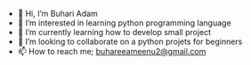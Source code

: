 - 👋 Hi, I’m Buhari Adam
- 👀 I’m interested in learning python programming language
- 🌱 I’m currently learning how to develop small project
- 💞️ I’m looking to collaborate on a python projets for beginners
- 📫 How to reach me; buhareeameenu2@gmail.com

<!---
buharee2/buharee2 is a ✨ special ✨ repository because its `README.md` (this file) appears on your GitHub profile.
You can click the Preview link to take a look at your changes.
--->
